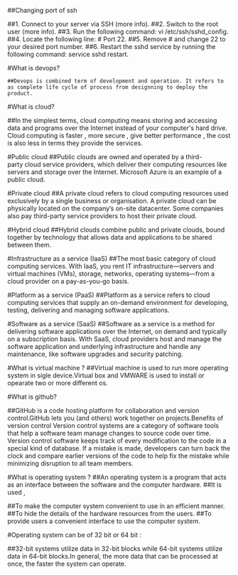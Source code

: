 ##Changing port of ssh

##1. Connect to your server via SSH (more info).
##2. Switch to the root user (more info).
##3. Run the following command: vi /etc/ssh/sshd_config.
##4. Locate the following line: # Port 22.
##5. Remove # and change 22 to your desired port number.
##6. Restart the sshd service by running the following command: service sshd restart.

#What is devops?
	
	##Devops is combined term of development and operation. It refers to as complete life cycle of process from designning to deploy the product.

#What is cloud?

  ##In the simplest terms, cloud computing means storing and accessing data and programs over the Internet instead of your computer's hard drive. 	Cloud computing is faster , more secure , give better performance , the cost is also less in terms they provide the services.

#Public cloud
   ##Public clouds are owned and operated by a third-party cloud service providers, which deliver their computing resources like servers and storage over the Internet. Microsoft Azure is an example of a public cloud.

#Private cloud
   ##A private cloud refers to cloud computing resources used exclusively by a single business or organisation. A private cloud can be physically located on the company’s on-site datacenter. Some companies also pay third-party service providers to host their private cloud.

#Hybrid cloud
   ##Hybrid clouds combine public and private clouds, bound together by technology that allows data and applications to be shared between them. 

#Infrastructure as a service (IaaS)
   ##The most basic category of cloud computing services. With IaaS, you rent IT infrastructure—servers and virtual machines (VMs), storage, networks, operating systems—from a cloud provider on a pay-as-you-go basis. 

#Platform as a service (PaaS)
   ##Platform as a service refers to cloud computing services that supply an on-demand environment for developing, testing, delivering and managing software applications. 

#Software as a service (SaaS)
  ##Software as a service is a method for delivering software applications over the Internet, on demand and typically on a subscription basis. With SaaS, cloud providers host and manage the software application and underlying infrastructure and handle any maintenance, like software upgrades and security patching.

#What is virtual machine ?
  ##Virtual machine is used to run more operating system in sigle device.Virtual box and VMWARE is used to install or opearate two or more different os.

#What is github?

  ##GitHub is a code hosting platform for collaboration and version control.GitHub lets you (and others) work together on projects.Benefits of version control Version control systems are a category of software tools that help a software team manage changes to source code over time. Version control software keeps track of every modification to the code in a special kind of database. If a mistake is made, developers can turn back the clock and compare earlier versions of the code to help fix the mistake while minimizing disruption to all team members.

#What is operating system ?
  ##An operating system is a program that acts as an interface between the software and the computer hardware.
  ##It is used ,

  ##To make the computer system convenient to use in an efficient manner.
  ##To hide the details of the hardware resources from the users.
  ##To provide users a convenient interface to use the computer system.

#Operating system can be of 32 bit or 64 bit :

  ##32-bit systems utilize data in 32-bit blocks while 64-bit systems utilize data in 64-bit blocks.In general, the more data that can be processed at once, the faster the system can operate.
